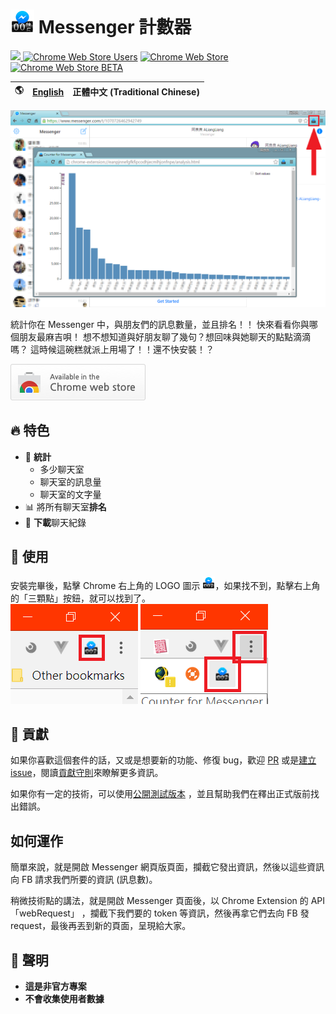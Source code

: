 # ![Logo](.github/assets/icon.png) Messenger 計數器

[<img src="https://img.shields.io/chrome-web-store/v/ldlagicdigidgnhniajpmoddkoakdoca.svg?label=Chrome%20Web%20Store"> ](https://chrome.google.com/webstore/detail/ldlagicdigidgnhniajpmoddkoakdoca)
[![Chrome Web Store Users](https://img.shields.io/chrome-web-store/users/ldlagicdigidgnhniajpmoddkoakdoca.svg?label=Users)](https://chrome.google.com/webstore/detail/ldlagicdigidgnhniajpmoddkoakdoca)
[![Chrome Web Store](https://img.shields.io/chrome-web-store/rating/ldlagicdigidgnhniajpmoddkoakdoca.svg?label=Rating&colorB=dfb317)](https://chrome.google.com/webstore/detail/ldlagicdigidgnhniajpmoddkoakdoca)
[![Chrome Web Store BETA](https://img.shields.io/chrome-web-store/v/flkejcheidpcclcdokndihmnlejfabil.svg?label=Beta)](https://chrome.google.com/webstore/detail/flkejcheidpcclcdokndihmnlejfabil)

🌎 | [English](README.md) | 正體中文 (Traditional Chinese)
------------- | ------------- | -------------

![示意圖](.github/assets/screenshot1.png)

統計你在 Messenger 中，與朋友們的訊息數量，並且排名！！
快來看看你與哪個朋友最麻吉唄！
想不想知道與好朋友聊了幾句？想回味與她聊天的點點滴滴嗎？
這時候這碗糕就派上用場了！！還不快安裝！？

[![從 Chrome Web Store 安裝](.github/assets/tryitnowbutton_small.png)](https://chrome.google.com/webstore/detail/ldlagicdigidgnhniajpmoddkoakdoca)

## 🔥 特色

- 💬 **統計**
  - 多少聊天室
  - 聊天室的訊息量
  - 聊天室的文字量
- 📊 將所有聊天室**排名**
- 💾 **下載**聊天紀錄

## 📄 使用
安裝完畢後，點擊 Chrome 右上角的 LOGO 圖示 <img width="20" alt="Logo" src=".github/assets/icon.png">，如果找不到，點擊右上角的「三顆點」按鈕，就可以找到了。  
![點logo](.github/assets/click_icon1.png)
![點隱藏的logo](.github/assets/click_icon2.png)

## 🔧 貢獻

如果你喜歡這個套件的話，又或是想要新的功能、修復 bug，歡迎 [PR](https://github.com/ALiangLiang/Counter-for-Messenger/compare) 或是[建立 issue](https://github.com/ALiangLiang/Counter-for-Messenger/issues/new)，閱讀[貢獻守則](.github/CONTRIBUTING.md)來瞭解更多資訊。

如果你有一定的技術，可以使用[公開測試版本](https://chrome.google.com/webstore/detail/flkejcheidpcclcdokndihmnlejfabil)
，並且幫助我們在釋出正式版前找出錯誤。

## 如何運作

簡單來說，就是開啟 Messenger 網頁版頁面，攔截它發出資訊，然後以這些資訊向 FB 請求我們所要的資訊 (訊息數)。

稍微技術點的講法，就是開啟 Messenger 頁面後，以 Chrome Extension 的 API「webRequest」
，攔截下我們要的 token 等資訊，然後再拿它們去向 FB 發 request，最後再丟到新的頁面，呈現給大家。

## 📣 聲明

- **這是非官方專案**  
- **不會收集使用者數據**
